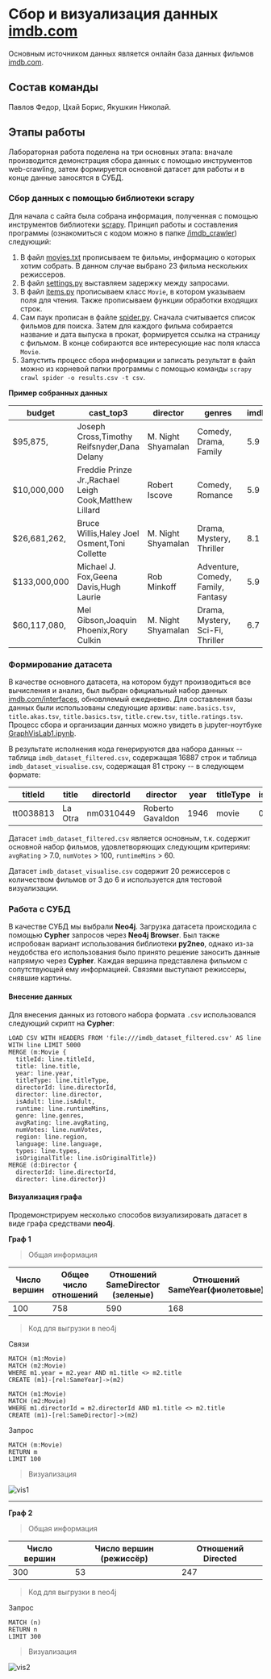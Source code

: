# Сбор и визуализация данных [imdb.com](http://imdb.com "imdb.com")

Основным источником данных является онлайн база данных фильмов [imdb.com](http://imdb.com "imdb.com").

## Состав команды
Павлов Федор, Цхай Борис, Якушкин Николай.

## Этапы работы

Лабораторная работа поделена на три основных этапа: вначале производится демонстрация сбора данных с помощью инструментов web-crawling, затем формируется основной датасет для работы и в конце данные заносятся в СУБД.

### Сбор данных с помощью библиотеки scrapy

Для начала с сайта была собрана информация, полученная с помощью инструментов библиотеки [scrapy](https://scrapy.org/ "scrapy"). Принцип работы и составления программы (ознакомиться с кодом можно в папке [/imdb_crawler](https://github.com/TheodorrodeohT/GraphVis2019-2020/tree/master/Lab1/imdb_crawler/imdb_crawler "/imdb_crawler")) следующий:

1. В файл [movies.txt](https://github.com/TheodorrodeohT/GraphVis2019-2020/tree/master/Lab1/imdb_crawler/imdb_crawler/spiders/movies.txt "movies.txt") прописываем те фильмы, информацию о которых хотим собрать. В данном случае выбрано 23 фильма нескольких режиссеров.
2. В файл [settings.py](https://github.com/TheodorrodeohT/GraphVis2019-2020/tree/master/Lab1/imdb_crawler/imdb_crawler/settings.py "settings.py") выставляем задержку между запросами.
3. В файл [items.py](https://github.com/TheodorrodeohT/GraphVis2019-2020/tree/master/Lab1/imdb_crawler/imdb_crawler/items.py "items.py") прописываем класс `Movie`, в котором указываем поля для чтения. Также прописываем функции обработки входящих строк.
4. Сам паук прописан в файле [spider.py](https://github.com/TheodorrodeohT/GraphVis2019-2020/tree/master/Lab1/imdb_crawler/imdb_crawler/spiders/spider.py "spider.py"). Сначала считывается список фильмов для поиска. Затем для каждого фильма собирается название и дата выпуска в прокат, формируется ссылка на страницу с фильмом. В конце собираются все интересующие нас поля класса `Movie`.
5. Запустить процесс сбора информации и записать результат в файл можно из корневой папки программы с помощью команды `scrapy crawl spider -o results.csv -t csv`.

**Пример собранных данных**

|budget|cast_top3|director|genres|imdb_rating|language|release_date|runtime|title|
|-------|-------|-------|-------|-------|-------|-------|-------|-------|
|$95,875,|Joseph Cross,Timothy Reifsnyder,Dana Delany|M. Night Shyamalan|Comedy, Drama, Family|5.9| |1998|1h 28min|Wide Awake|
|$10,000,000 |Freddie Prinze Jr.,Rachael Leigh Cook,Matthew Lillard|Robert Iscove|Comedy, Romance|5.9|English|1999|1h 35min|She's All That|
|$26,681,262,|Bruce Willis,Haley Joel Osment,Toni Collette|M. Night Shyamalan|Drama, Mystery, Thriller|8.1||1999|1h 47min|The Sixth Sense|
|$133,000,000 |Michael J. Fox,Geena Davis,Hugh Laurie|Rob Minkoff|Adventure, Comedy, Family, Fantasy|5.9|English|1999|1h 24min|Stuart Little|
|$60,117,080,|Mel Gibson,Joaquin Phoenix,Rory Culkin|M. Night Shyamalan|Drama, Mystery, Sci-Fi, Thriller|6.7||2002|1h 46min|Signs|


### Формирование датасета

В качестве основного датасета, на котором будут производиться все вычисления и анализ, был выбран официальный набор данных [imdb.com/interfaces](http://imdb.com/interfaces "imdb.com/interfaces"), обновляемый ежедневно. Для составления базы данных были использованы следующие архивы: `name.basics.tsv`, `title.akas.tsv`, `title.basics.tsv`, `title.crew.tsv`, `title.ratings.tsv`. Процесс сбора и организации данных можно увидеть в jupyter-ноутбуке [GraphVisLab1.ipynb](https://github.com/TheodorrodeohT/GraphVis2019-2020/tree/master/Lab1/GraphVisLab1.ipynb "GraphVisLab1.ipynb").

В результате исполнения кода генерируются два набора данных  -- таблица `imdb_dataset_filtered.csv`, содержащая 16887 строк и таблица `imdb_dataset_visualise.csv`, содержащая 81 строку -- в следующем формате:

|titleId|title|directorId|director|year|titleType|isAdult|runtimeMins|genres|avgRating|numVotes|region|language|types|isOriginalTitle|
|---|---|---|---|---|---|---|---|---|---|---|---|---|---|---|
|tt0038813|La Otra|nm0310449|Roberto Gavaldon|1946|movie|0|98|\N|7.3|numVotes|NO|\N|imdbDisplay|0|

Датасет `imdb_dataset_filtered.csv`  является основным, т.к. содержит основной набор фильмов, удовлетворяющих следующим критериям: `avgRating` > 7.0, `numVotes` > 100, `runtimeMins` > 60.

Датасет `imdb_dataset_visualise.csv` содержит 20 режиссеров с количеством фильмов от 3 до 6 и используется для тестовой визуализации.


### Работа с СУБД

В качестве СУБД мы выбрали **Neo4j**. Загрузка датасета происходила с помощью **Cypher** запросов через **Neo4j Browser**. Был также испробован вариант использования библиотеки **py2neo**, однако из-за неудобства его использования было принято решение заносить данные напрямую через **Cypher**. Каждая вершина представлена фильмом с сопутствующей ему информацией. Связями выступают режиссеры, снявшие картины.

#### Внесение данных

Для внесения данных из готового набора формата `.csv` использовался следующий скрипт на **Cypher**:
```
LOAD CSV WITH HEADERS FROM 'file:///imdb_dataset_filtered.csv' AS line
WITH line LIMIT 5000
MERGE (m:Movie {
  titleId: line.titleId, 
  title: line.title,
  year: line.year,
  titleType: line.titleType,
  directorId: line.directorId,
  director: line.director,
  isAdult: line.isAdult,
  runtime: line.runtimeMins,
  genre: line.genres,
  avgRating: line.avgRating,
  numVotes: line.numVotes,
  region: line.region,
  language: line.language,
  types: line.types,
  isOriginalTitle: line.isOriginalTitle})
MERGE (d:Director {
  directorId: line.directorId,
  director: line.director})
```

#### Визуализация графа

Продемонстрируем несколько способов визуализировать датасет в виде графа средствами **neo4j**.

**Граф 1**

>Общая информация

|Число вершин|Общее число отношений|Отношений SameDirector (зеленые)|Отношений SameYear(фиолетовые)
|------------|-----------|------------|-----------|
|100|758|590|168|

>Код для выгрузки в neo4j

Связи

```
MATCH (m1:Movie)
MATCH (m2:Movie)
WHERE m1.year = m2.year AND m1.title <> m2.title
CREATE (m1)-[rel:SameYear]->(m2)
```

```
MATCH (m1:Movie)
MATCH (m2:Movie)
WHERE m1.directorId = m2.directorId AND m1.title <> m2.title
CREATE (m1)-[rel:SameDirector]->(m2)
```

Запрос

```
MATCH (m:Movie)
RETURN m
LIMIT 100
```


>Визуализация

![vis1](https://github.com/TheodorrodeohT/GraphVis2019-2020/blob/master/Lab1/img/vis1.png)

---

**Граф 2**

>Общая информация

|Число вершин|Число вершин (режиссёр)|Отношений Directed|
|------------|-----------|-----------|
|300|53|247|

>Код для выгрузки в neo4j

Запрос

```
MATCH (n)
RETURN n
LIMIT 300
```

>Визуализация

![vis2](https://github.com/TheodorrodeohT/GraphVis2019-2020/blob/master/Lab1/img/vis2.png)
